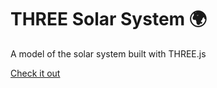 # THREE Solar System 🌍

A model of the solar system built with THREE.js

[Check it out](https://space.saintkappa.xyz)
